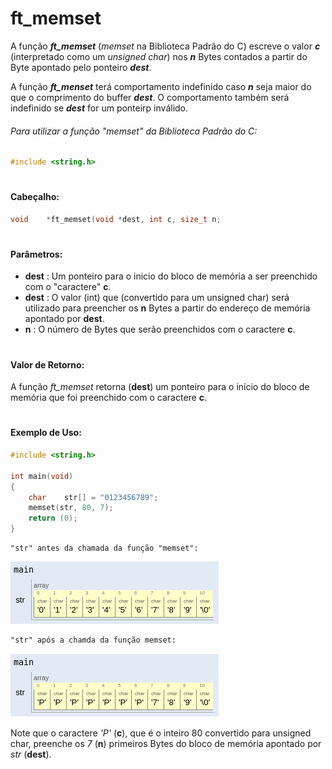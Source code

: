 # ft_memset

A função __*ft_memset*__ (_memset_ na Biblioteca Padrão do C) escreve o valor __*c*__ (interpretado como um _unsigned char_) nos __*n*__ Bytes contados a partir do Byte apontado pelo ponteiro __*dest*__.

A função __*ft_menset*__ terá comportamento indefinido caso __*n*__ seja maior do que o comprimento do buffer __*dest*__. O comportamento também será indefinido se __*dest*__ for um ponteirp inválido.

###### Para utilizar a função "_memset_" da Biblioteca Padrão do C:
~~~c
#include <string.h>
~~~

#
#### Cabeçalho:
~~~c
void	*ft_memset(void *dest, int c, size_t n;
~~~

#
#### Parâmetros:
 * **dest** : Um ponteiro para o inicio do bloco de memória a ser preenchido com o "caractere" __c__.
 * **dest** : O valor (int) que (convertido para um unsigned char) será utilizado para preencher os __n__ Bytes a partir do endereço de memória apontado por __dest__.
 * **n** : O número de Bytes que serão preenchidos com o caractere __c__.

#
#### Valor de Retorno:
A função *ft_memset* retorna (__dest__) um ponteiro para o início do bloco de memória que foi preenchido com o caractere __c__.

#
#### Exemplo de Uso:
~~~c
#include <string.h>

int	main(void)
{
	char	str[] = "0123456789";
	memset(str, 80, 7);
	return (0);
}
~~~
	"str" antes da chamada da função "memset":

![memset00](https://github.com/paulo-r-a/42Projects/blob/main/Images/Libft_images/memset00.jpg?raw=true)

	"str" após a chamda da função memset:

![memset01](https://github.com/paulo-r-a/42Projects/blob/main/Images/Libft_images/memset01.jpg?raw=true)

Note que o caractere _'P'_ (__c__), que é o inteiro 80 convertido para unsigned char, preenche os _7_ (__n__) primeiros Bytes do bloco de memória apontado por _str_ (__dest__).
